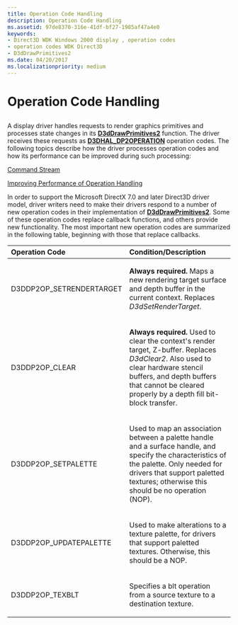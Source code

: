 ```yaml
---
title: Operation Code Handling
description: Operation Code Handling
ms.assetid: 97de8370-316e-41df-bf27-1985af47a4e0
keywords:
- Direct3D WDK Windows 2000 display , operation codes
- operation codes WDK Direct3D
- D3dDrawPrimitives2
ms.date: 04/20/2017
ms.localizationpriority: medium
---
```


# Operation Code Handling


## <span id="ddk_opcode_handling_gg"></span><span id="DDK_OPCODE_HANDLING_GG"></span>


A display driver handles requests to render graphics primitives and processes state changes in its [**D3dDrawPrimitives2**](/windows-hardware/drivers/ddi/d3dhal/nc-d3dhal-lpd3dhal_drawprimitives2cb) function. The driver receives these requests as [**D3DHAL\_DP2OPERATION**](/windows-hardware/drivers/ddi/d3dhal/ne-d3dhal-_d3dhal_dp2operation) operation codes. The following topics describe how the driver processes operation codes and how its performance can be improved during such processing:

[Command Stream](command-stream.md)

[Improving Performance of Operation Handling](improving-performance-of-operation-handling.md)

In order to support the Microsoft DirectX 7.0 and later Direct3D driver model, driver writers need to make their drivers respond to a number of new operation codes in their implementation of [**D3dDrawPrimitives2**](/windows-hardware/drivers/ddi/d3dhal/nc-d3dhal-lpd3dhal_drawprimitives2cb). Some of these operation codes replace callback functions, and others provide new functionality. The most important new operation codes are summarized in the following table, beginning with those that replace callbacks.

<table>
<colgroup>
<col width="50%" />
<col width="50%" />
</colgroup>
<thead>
<tr class="header">
<th align="left">Operation Code</th>
<th align="left">Condition/Description</th>
</tr>
</thead>
<tbody>
<tr class="odd">
<td align="left"><p>D3DDP2OP_SETRENDERTARGET</p></td>
<td align="left"><p><strong>Always required.</strong> Maps a new rendering target surface and depth buffer in the current context. Replaces <em>D3dSetRenderTarget</em>.</p></td>
</tr>
<tr class="even">
<td align="left"><p>D3DDP2OP_CLEAR</p></td>
<td align="left"><p><strong>Always required.</strong> Used to clear the context's render target, Z-buffer. Replaces <em>D3dClear2</em>. Also used to clear hardware stencil buffers, and depth buffers that cannot be cleared properly by a depth fill bit-block transfer.</p></td>
</tr>
<tr class="odd">
<td align="left"><p>D3DDP2OP_SETPALETTE</p></td>
<td align="left"><p>Used to map an association between a palette handle and a surface handle, and specify the characteristics of the palette. Only needed for drivers that support paletted textures; otherwise this should be no operation (NOP).</p></td>
</tr>
<tr class="even">
<td align="left"><p>D3DDP2OP_UPDATEPALETTE</p></td>
<td align="left"><p>Used to make alterations to a texture palette, for drivers that support paletted textures. Otherwise, this should be a NOP.</p></td>
</tr>
<tr class="odd">
<td align="left"><p>D3DDP2OP_TEXBLT</p></td>
<td align="left"><p>Specifies a blt operation from a source texture to a destination texture.</p></td>
</tr>
</tbody>
</table>

 

 

